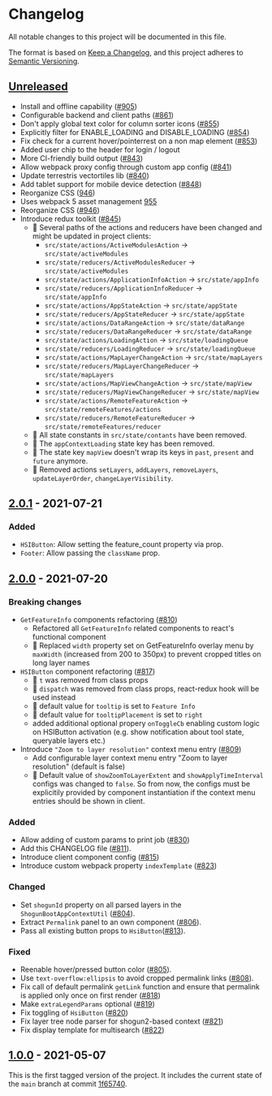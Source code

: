 # Changelog

All notable changes to this project will be documented in this file.

The format is based on [Keep a Changelog](https://keepachangelog.com/en/1.0.0/),
and this project adheres to [Semantic Versioning](https://semver.org/spec/v2.0.0.html).

## [Unreleased]

- Install and offline capability ([#905](https://github.com/terrestris/react-geo-baseclient/pull/905))
- Configurable backend and client paths ([#861](https://github.com/terrestris/react-geo-baseclient/pull/861))
- Don't apply global text color for column sorter icons ([#855](https://github.com/terrestris/react-geo-baseclient/pull/855))
- Explicitly filter for ENABLE_LOADING and DISABLE_LOADING ([#854](https://github.com/terrestris/react-geo-baseclient/pull/854))
- Fix check for a current hover/pointerrest on a non map element ([#853](https://github.com/terrestris/react-geo-baseclient/pull/853))
- Added user chip to the header for login / logout
- More CI-friendly build output ([#843](https://github.com/terrestris/react-geo-baseclient/pull/843))
- Allow webpack proxy config through custom app config ([#841](https://github.com/terrestris/react-geo-baseclient/pull/841))
- Update terrestris vectortiles lib ([#840](https://github.com/terrestris/react-geo-baseclient/pull/840))
- Add tablet support for mobile device detection ([#848](https://github.com/terrestris/react-geo-baseclient/pull/848))
- Reorganize CSS ([946](https://github.com/terrestris/react-geo-baseclient/pull/946))
- Uses webpack 5 asset management [955](https://github.com/terrestris/react-geo-baseclient/pull/955)
- Reorganize CSS ([#946](https://github.com/terrestris/react-geo-baseclient/pull/946))
- Introduce redux toolkit ([#845](https://github.com/terrestris/react-geo-baseclient/pull/845))
  - 🚨 Several paths of the actions and reducers have been changed and might be updated in project clients:
    - `src/state/actions/ActiveModulesAction` -> `src/state/activeModules`
    - `src/state/reducers/ActiveModulesReducer` -> `src/state/activeModules`
    - `src/state/actions/ApplicationInfoAction` -> `src/state/appInfo`
    - `src/state/reducers/ApplicationInfoReducer` -> `src/state/appInfo`
    - `src/state/actions/AppStateAction` -> `src/state/appState`
    - `src/state/reducers/AppStateReducer` -> `src/state/appState`
    - `src/state/actions/DataRangeAction` -> `src/state/dataRange`
    - `src/state/reducers/DataRangeReducer` -> `src/state/dataRange`
    - `src/state/actions/LoadingAction` -> `src/state/loadingQueue`
    - `src/state/reducers/LoadingReducer` -> `src/state/loadingQueue`
    - `src/state/actions/MapLayerChangeAction` -> `src/state/mapLayers`
    - `src/state/reducers/MapLayerChangeReducer` -> `src/state/mapLayers`
    - `src/state/actions/MapViewChangeAction` -> `src/state/mapView`
    - `src/state/reducers/MapViewChangeReducer` -> `src/state/mapView`
    - `src/state/actions/RemoteFeatureAction` -> `src/state/remoteFeatures/actions`
    - `src/state/reducers/RemoteFeatureReducer` -> `src/state/remoteFeatures/reducer`
  - 🚨 All state constants in `src/state/contants` have been removed.
  - 🚨 The `appContextLoading` state key has been removed.
  - 🚨 The state key `mapView` doesn't wrap its keys in `past`, `present` and `future` anymore.
  - 🚨 Removed actions `setLayers`, `addLayers`, `removeLayers`, `updateLayerOrder`, `changeLayerVisibility`.

## [2.0.1] - 2021-07-21

### Added

- `HSIButton`: Allow setting the feature_count property via prop.
- `Footer`: Allow passing the `className` prop.

## [2.0.0] - 2021-07-20

### Breaking changes

- `GetFeatureInfo` components refactoring ([#810](https://github.com/terrestris/react-geo-baseclient/pull/811))
  - Refactored all `GetFeatureInfo` related components to react's functional component
  - 🚨 Replaced `width` property set on GetFeatureInfo overlay menu by `maxWidth` (increased from 200 to 350px) to prevent cropped titles on long layer names
- `HSIButton` component refactoring ([#817](https://github.com/terrestris/react-geo-baseclient/pull/817))
  - 🚨 `t` was removed from class props
  - 🚨 `dispatch` was removed from class props, react-redux hook will be used instead
  - 🚨 default value for `tooltip` is set to `Feature Info`
  - 🚨 default value for `tooltipPlacement` is set to `right`
  - added additional optional propery `onToggleCb` enabling custom logic on HSIButton activation (e.g. show notification about tool state, queryable layers etc.)
- Introduce `"Zoom to layer resolution"` context menu entry ([#809](https://github.com/terrestris/react-geo-baseclient/pull/809))
  - Add configurable layer context menu entry "Zoom to layer resolution" (default is false)
  - 🚨 Default value of `showZoomToLayerExtent` and `showApplyTimeInterval` configs was changed to `false`. So from now, the configs must be explicitily provided by component instantiation if the context menu entries should be shown in client.

### Added

- Allow adding of custom params to print job ([#830](https://github.com/terrestris/react-geo-baseclient/pull/830))
- Add this CHANGELOG file ([#811](https://github.com/terrestris/react-geo-baseclient/pull/811)).
- Introduce client component config ([#815](https://github.com/terrestris/react-geo-baseclient/pull/815))
- Introduce custom webpack property `indexTemplate` ([#823](https://github.com/terrestris/react-geo-baseclient/pull/823))

### Changed

- Set `shogunId` property on all parsed layers in the `ShogunBootAppContextUtil` ([#804](https://github.com/terrestris/react-geo-baseclient/pull/804)).
- Extract `Permalink` panel to an own component ([#806](https://github.com/terrestris/react-geo-baseclient/pull/806)).
- Pass all existing button props to `HsiButton`([#813](https://github.com/terrestris/react-geo-baseclient/pull/813)).

### Fixed

- Reenable hover/pressed button color ([#805](https://github.com/terrestris/react-geo-baseclient/pull/805)).
- Use `text-overflow:ellipsis` to avoid cropped permalink links ([#808](https://github.com/terrestris/react-geo-baseclient/pull/808)).
- Fix call of default permalink `getLink` function and ensure that permalink is applied only once on first render ([#818](https://github.com/terrestris/react-geo-baseclient/pull/818))
- Make `extraLegendParams` optional ([#819](https://github.com/terrestris/react-geo-baseclient/pull/819))
- Fix toggling of `HsiButton` ([#820](https://github.com/terrestris/react-geo-baseclient/pull/820))
- Fix layer tree node parser for shogun2-based context ([#821](https://github.com/terrestris/react-geo-baseclient/pull/821))
- Fix display template for multisearch ([#822](https://github.com/terrestris/react-geo-baseclient/pull/822))

## [1.0.0] - 2021-05-07

This is the first tagged version of the project. It includes the current state
of the `main` branch at commit [1f65740](https://github.com/terrestris/react-geo-baseclient/commit/1f657400d16ed74969b4e62fea8862c168ade26a).

[Unreleased]: https://github.com/terrestris/react-geo-baseclient/releases/tag/v1.0.0...HEAD
[1.0.0]: https://github.com/terrestris/react-geo-baseclient/releases/tag/v1.0.0
[2.0.0]: https://github.com/terrestris/react-geo-baseclient/releases/tag/v2.0.0
[2.0.1]: https://github.com/terrestris/react-geo-baseclient/releases/tag/v2.0.1
